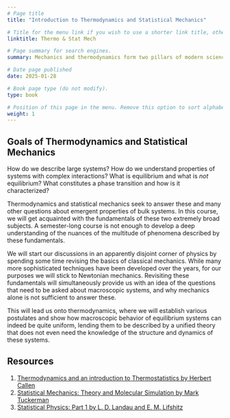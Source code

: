 ```yaml
---
# Page title
title: "Introduction to Thermodynamics and Statistical Mechanics"

# Title for the menu link if you wish to use a shorter link title, otherwise remove this option.
linktitle: Thermo & Stat Mech

# Page summary for search engines.
summary: Mechanics and thermodynamics form two pillars of modern science. This course attempts to provide an introduction to the vast field of thermodynamics as an empirical science and then proceeds to build microscopic connections through statistical mechanics.

# Date page published
date: 2025-01-28

# Book page type (do not modify).
type: book

# Position of this page in the menu. Remove this option to sort alphabetically.
weight: 1
---
```


## Goals of Thermodynamics and Statistical Mechanics

How do we describe large systems? How do we understand properties of systems
with complex interactions? What is equilibrium and what is *not* equilibrium?
What constitutes a phase transition and how is it characterized?

Thermodynamics and statistical mechanics seek to answer these and many other
questions about emergent properties of bulk systems. In this course, we will get
acquainted with the fundamentals of these two extremely broad subjects. A
semester-long course is not enough to develop a deep understanding of the
nuances of the multitude of phenomena described by these fundamentals.

We will start our discussions in an apparently disjoint corner of physics by
spending some time revising the basics of classical mechanics. While many more
sophisticated techniques have been developed over the years, for our purposes we
will stick to Newtonian mechanics. Revisiting these fundamentals will
simultaneously provide us with an idea of the questions that need to be asked
about macroscopic systems, and why mechanics alone is not sufficient to answer
these.

This will lead us onto thermodynamics, where we will establish various
postulates and show how macroscopic behavior of equilibrium systems can indeed be quite
uniform, lending them to be described by a unified theory that does not even
need the knowledge of the structure and dynamics of these systems.



## Resources

1. [Thermodynamics and an introduction to Thermostatistics by Herbert Callen](https://www.amazon.in/Thermodynamics-Introduction-Thermostatistics-Herbert-Callen/dp/8126508124)
1. [Statistical Mechanics: Theory and Molecular Simulation by Mark Tuckerman](https://www.amazon.in/Statistical-Mechanics-Molecular-Simulation-Graduate/dp/0198525265)
1. [Statistical Physics: Part 1 by L. D. Landau and E. M. Lifshitz](https://www.amazon.in/Statistical-Physics-Part-Vol-5-Theoretical/dp/B00BG71X84/ref=sr_1_3?crid=2Q6DU9QHMQ13B&dib=eyJ2IjoiMSJ9.3orbvL-J0cBqCGEqBUtTll9dOq7FjwzIoOQB5UgO2bdx8qWcFPAHQvoZj0qXXXgYrkfXQlpK2h1uOgdD9frstI219R0Vkw0G37r3WArIAAyh1WPa6GohKl1dPU0eViB8COCLxzrQISjLQ66xf8pJzKrRBUewZZvG_Uo069wnFexoBUeqmoTU16kme_bSxfWG9BJX2I60iNB5b6gZj5f0ms41ZPIVAhyC0urK_TRwFYg.44m0uuiQexf8eEYwk4np_R3yofZCqDveQRhdP9yFjLA&dib_tag=se&keywords=statistical+physics+landau+lifshitz&qid=1755580968&sprefix=statistical+physics+landau+lifshit%2Caps%2C224&sr=8-3)